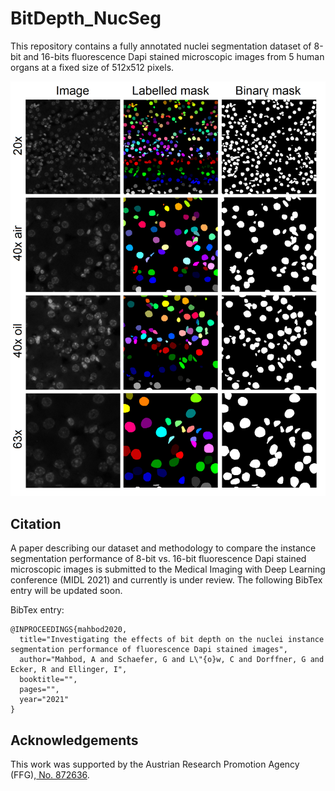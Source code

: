 # BitDepth_NucSeg
This repository contains a fully annotated nuclei segmentation dataset of 8-bit and 16-bits fluorescence Dapi stained microscopic images from 5 human organs at a fixed size of 512x512 pixels. 

![Project Image](https://github.com/masih4/BitDepth_NucSeg/blob/main/project_image.png)


## Citation
A paper describing our dataset and methodology to compare the instance segmentation performance of 8-bit vs. 16-bit fluorescence Dapi stained microscopic images is submitted to the Medical Imaging with Deep Learning conference (MIDL 2021) and currently is under review. The following BibTex entry will be updated soon.

BibTex entry:
```
@INPROCEEDINGS{mahbod2020,
  title="Investigating the effects of bit depth on the nuclei instance segmentation performance of fluorescence Dapi stained images",
  author="Mahbod, A and Schaefer, G and L\"{o}w, C and Dorffner, G and Ecker, R and Ellinger, I",
  booktitle="",
  pages="",
  year="2021"
}
```

## Acknowledgements
This work was supported by the Austrian Research Promotion Agency (FFG),<a href="https://projekte.ffg.at/projekt/3258628"> No. 872636</a>.

